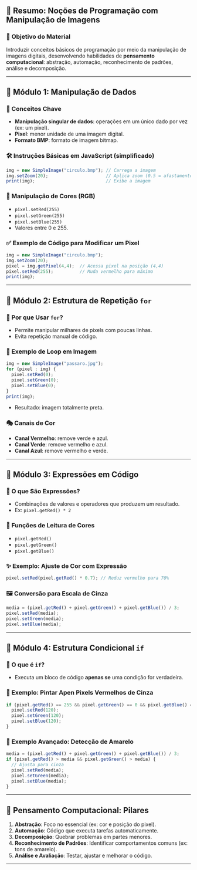 
## 📘 Resumo: Noções de Programação com Manipulação de Imagens

### 🎯 **Objetivo do Material**
Introduzir conceitos básicos de programação por meio da manipulação de imagens digitais, desenvolvendo habilidades de **pensamento computacional**: abstração, automação, reconhecimento de padrões, análise e decomposição.

---

## 🧱 **Módulo 1: Manipulação de Dados**

### 📌 Conceitos Chave
- **Manipulação singular de dados**: operações em um único dado por vez (ex: um pixel).
- **Pixel**: menor unidade de uma imagem digital.
- **Formato BMP**: formato de imagem bitmap.

### 🛠️ Instruções Básicas em JavaScript (simplificado)
```javascript
img = new SimpleImage("circulo.bmp"); // Carrega a imagem
img.setZoom(20);                      // Aplica zoom (0.5 = afastamento 2x)
print(img);                           // Exibe a imagem
```

### 🎨 Manipulação de Cores (RGB)
- `pixel.setRed(255)`
- `pixel.setGreen(255)`
- `pixel.setBlue(255)`
- Valores entre 0 e 255.

### ✅ Exemplo de Código para Modificar um Pixel
```javascript
img = new SimpleImage("circulo.bmp");
img.setZoom(20);
pixel = img.getPixel(4,4);  // Acessa pixel na posição (4,4)
pixel.setRed(255);          // Muda vermelho para máximo
print(img);
```

---

## 🔁 **Módulo 2: Estrutura de Repetição `for`**

### 📌 Por que Usar `for`?
- Permite manipular milhares de pixels com poucas linhas.
- Evita repetição manual de código.

### 🔁 Exemplo de Loop em Imagem
```javascript
img = new SimpleImage("passaro.jpg");
for (pixel : img) {
  pixel.setRed(0);
  pixel.setGreen(0);
  pixel.setBlue(0);
}
print(img);
```
- Resultado: imagem totalmente preta.

### 🎭 Canais de Cor
- **Canal Vermelho**: remove verde e azul.
- **Canal Verde**: remove vermelho e azul.
- **Canal Azul**: remove vermelho e verde.

---

## 🧮 **Módulo 3: Expressões em Código**

### 📌 O que São Expressões?
- Combinações de valores e operadores que produzem um resultado.
- Ex: `pixel.getRed() * 2`

### 🧩 Funções de Leitura de Cores
- `pixel.getRed()`
- `pixel.getGreen()`
- `pixel.getBlue()`

### ✨ Exemplo: Ajuste de Cor com Expressão
```javascript
pixel.setRed(pixel.getRed() * 0.7); // Reduz vermelho para 70%
```

### 🖼️ Conversão para Escala de Cinza
```javascript
media = (pixel.getRed() + pixel.getGreen() + pixel.getBlue()) / 3;
pixel.setRed(media);
pixel.setGreen(media);
pixel.setBlue(media);
```

---

## 🔀 **Módulo 4: Estrutura Condicional `if`**

### 📌 O que é `if`?
- Executa um bloco de código **apenas se** uma condição for verdadeira.

### 🎯 Exemplo: Pintar Apen Pixels Vermelhos de Cinza
```javascript
if (pixel.getRed() == 255 && pixel.getGreen() == 0 && pixel.getBlue() == 0) {
  pixel.setRed(120);
  pixel.setGreen(120);
  pixel.setBlue(120);
}
```

### 🧠 Exemplo Avançado: Detecção de Amarelo
```javascript
media = (pixel.getRed() + pixel.getGreen() + pixel.getBlue()) / 3;
if (pixel.getRed() > media && pixel.getGreen() > media) {
  // Ajusta para cinza
  pixel.setRed(media);
  pixel.setGreen(media);
  pixel.setBlue(media);
}
```

---

## 🧠 **Pensamento Computacional: Pilares**

1. **Abstração**: Foco no essencial (ex: cor e posição do pixel).
2. **Automação**: Código que executa tarefas automaticamente.
3. **Decomposição**: Quebrar problemas em partes menores.
4. **Reconhecimento de Padrões**: Identificar comportamentos comuns (ex: tons de amarelo).
5. **Análise e Avaliação**: Testar, ajustar e melhorar o código.

---
